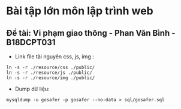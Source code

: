 # Bài tập lớn môn lập trình web

## Đề tài: Vi phạm giao thông - Phan Văn Bình - B18DCPT031

- Link file tài nguyên css, js, img :
```
ln -s -r ./resource/css ./public/
ln -s -r ./resource/js ./public/
ln -s -r ./resource/img ./public/
```

- Dump dữ liệu:
```
mysqldump -u gosafer -p gosafer --no-data > sql/gosafer.sql
```